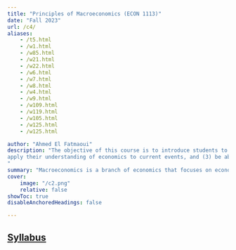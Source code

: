 ```yaml
---
title: "Principles of Macroeconomics (ECON 1113)" 
date: "Fall 2023"
url: /c4/
aliases: 
    - /t5.html
    - /w1.html
    - /w85.html
    - /w21.html
    - /w22.html
    - /w6.html
    - /w7.html
    - /w8.html
    - /w4.html
    - /w9.html
    - /w109.html
    - /w119.html
    - /w105.html
    - /w125.html
    - /w125.html

author: "Ahmed El Fatmaoui"
description: "The objective of this course is to introduce students to basic Macroeconomics concepts and prepare them for future economic classes. By the end of this class, students should be able to (1) understand and explain basic macroeconomic concepts and basic elements of how the economy in the US is structured, (2)
apply their understanding of economics to current events, and (3) be able to distinguish between correct and incorrect economic logic
" 
summary: "Macroeconomics is a branch of economics that focuses on economic outcomes at the national level.  Questions like: “Why are some countries rich while others are poor?” and “Why do some countries experience rapid growth while others stagnate?” are complicated.  They are also best addressed after becoming familiar with a set of “tools” that facilitate a deep understanding of economic outcomes." 
cover:
    image: "/c2.png"
    relative: false
showToc: true
disableAnchoredHeadings: false

---
```



## [Syllabus](/Syllabus_Fall_2023_ECON_1113.pdf)




